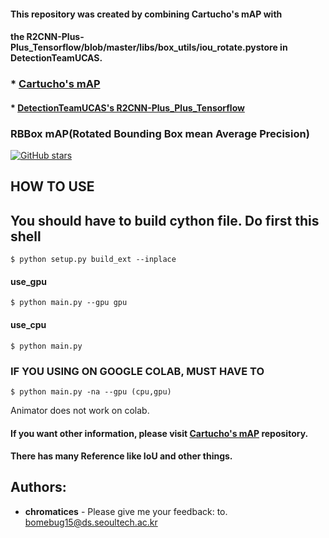 #### This repository was created by combining Cartucho's mAP with 
#### the R2CNN-Plus-Plus_Tensorflow/blob/master/libs/box_utils/iou_rotate.pystore in DetectionTeamUCAS.


### * [Cartucho's mAP](https://github.com/Cartucho/mAP)

 
#### * [DetectionTeamUCAS's R2CNN-Plus_Plus_Tensorflow](https://github.com/DetectionTeamUCAS/R2CNN-Plus-Plus_Tensorflow/blob/master/libs/box_utils/iou_rotate.py)


### RBBox mAP(Rotated Bounding Box mean Average Precision)

[![GitHub stars](https://ifh.cc/g/9UgFG.gif)](https://github.com/chromatices/Rotate_box_mAP/tree/master/mAP)
## HOW TO USE


## You should have to build cython file. Do first this shell
```
$ python setup.py build_ext --inplace
```
#### use_gpu
```
$ python main.py --gpu gpu
```
#### use_cpu
```
$ python main.py
```
### IF YOU USING ON GOOGLE COLAB, MUST HAVE TO
```
$ python main.py -na --gpu (cpu,gpu)
```
Animator does not work on colab.

#### If you want other information, please visit [Cartucho's mAP](https://github.com/Cartucho/mAP) repository.
#### There has many Reference like IoU and other things.


## Authors:
* **chromatices** - Please give me your feedback: to. bomebug15@ds.seoultech.ac.kr
